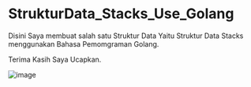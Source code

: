 # StrukturData_Stacks_Use_Golang

Disini Saya membuat salah satu Struktur Data Yaitu Struktur Data Stacks menggunakan Bahasa Pemomgraman Golang.

Terima Kasih Saya Ucapkan.












![image](https://user-images.githubusercontent.com/62313268/192967019-317667cd-5ca4-43bb-98bd-df7ee1df254d.png)

